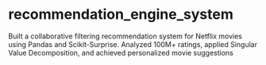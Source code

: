 # recommendation_engine_system
Built a collaborative filtering recommendation system for Netflix movies using Pandas and Scikit-Surprise. Analyzed 100M+ ratings, applied Singular Value Decomposition, and achieved personalized movie suggestions
